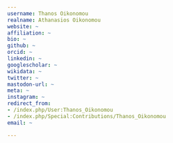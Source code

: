 ```yaml
---
username: Thanos Oikonomou
realname: Athanasios Oikonomou
website: ~
affiliation: ~
bio: ~
github: ~
orcid: ~
linkedin: ~
googlescholar: ~
wikidata: ~
twitter: ~
mastodon-url: ~
meta: ~
instagram: ~
redirect_from:
- /index.php/User:Thanos_Oikonomou
- /index.php/Special:Contributions/Thanos_Oikonomou
email: ~

---
```

